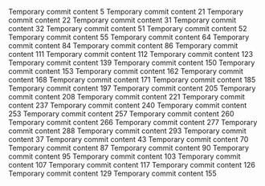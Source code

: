 Temporary commit content 5
Temporary commit content 21
Temporary commit content 22
Temporary commit content 31
Temporary commit content 32
Temporary commit content 51
Temporary commit content 52
Temporary commit content 55
Temporary commit content 64
Temporary commit content 84
Temporary commit content 86
Temporary commit content 111
Temporary commit content 112
Temporary commit content 123
Temporary commit content 139
Temporary commit content 150
Temporary commit content 153
Temporary commit content 162
Temporary commit content 168
Temporary commit content 171
Temporary commit content 185
Temporary commit content 197
Temporary commit content 205
Temporary commit content 208
Temporary commit content 221
Temporary commit content 237
Temporary commit content 240
Temporary commit content 253
Temporary commit content 257
Temporary commit content 260
Temporary commit content 266
Temporary commit content 277
Temporary commit content 288
Temporary commit content 293
Temporary commit content 37
Temporary commit content 43
Temporary commit content 70
Temporary commit content 87
Temporary commit content 90
Temporary commit content 95
Temporary commit content 103
Temporary commit content 107
Temporary commit content 117
Temporary commit content 126
Temporary commit content 129
Temporary commit content 155
